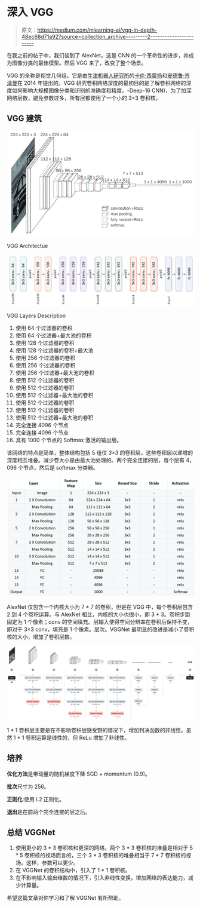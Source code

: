 # 深入 VGG

> 原文：<https://medium.com/mlearning-ai/vgg-in-depth-48ec68d71a92?source=collection_archive---------2----------------------->

在我之前的帖子中，我们谈到了 AlexNet，这是 CNN 的一个革命性的进步，并成为图像分类的最佳模型。然后 VGG 来了，改变了整个场景。

VGG 的全称是视觉几何组。它是由[牛津机器人研究所](https://en.wikipedia.org/wiki/Oxford_Robotics_Institute)的[卡伦·西蒙扬](http://www.robots.ox.ac.uk/~karen/)和[安德鲁·齐泽曼](https://en.wikipedia.org/wiki/Andrew_Zisserman)在 2014 年提出的。VGG 研究卷积网络深度的最初目的是了解卷积网络的深度如何影响大规模图像分类和识别的准确度和精度。-Deep-16 CNN)，为了加深网络层数，避免参数过多，所有层都使用了一个小的 3×3 卷积核。

## VGG 建筑

![](img/be3c340b2814f1926e05b74af2ce2005.png)

VGG Architectue

![](img/e55cd32002cf3139ecf1509a2bba663a.png)

VGG Layers Description

1.  使用 64 个过滤器的卷积
2.  使用 64 个过滤器+最大池的卷积
3.  使用 128 个过滤器的卷积
4.  使用 128 个过滤器的卷积+最大池
5.  使用 256 个过滤器的卷积
6.  使用 256 个过滤器的卷积
7.  使用 256 个过滤器+最大池的卷积
8.  使用 512 个过滤器的卷积
9.  使用 512 个过滤器的卷积
10.  使用 512 个过滤器+最大池的卷积
11.  使用 512 个过滤器的卷积
12.  使用 512 个过滤器的卷积
13.  使用 512 个过滤器+最大池的卷积
14.  完全连接 4096 个节点
15.  完全连接 4096 个节点
16.  具有 1000 个节点的 Softmax 激活的输出层。

该网络的特点是简单，整体结构包括 5 组仅 *3×3* 的卷积层，这些卷积层以递增的深度相互堆叠。减少卷大小是由最大池处理的。两个完全连接的层，每个层有 4，096 个节点，然后是 softmax 分类器。

![](img/e05d59312f693206e6ef478a04ca8f99.png)

AlexNet 仅包含一个内核大小为 7 * 7 的卷积，但是在 VGG 中，每个卷积层包含 2 到 4 个卷积运算。与 AlexNet 相比，内核的大小也很小，即 3 * 3。卷积步距固定为 1 个像素；conv 的空间填充。层输入使得空间分辨率在卷积后保持不变，即对于 3×3 conv，填充是 1 个像素。层次。VGGNet 最明显的改进是减小了卷积核的大小，增加了卷积层数。

![](img/745640bd6748eed07a87eaaba9d8f013.png)

1 * 1 卷积层主要是在不影响卷积层感受野的情况下，增加判决函数的非线性。虽然 1 * 1 卷积运算是线性的，但 ReLu 增加了非线性。

## 培养

**优化方法**是带动量的随机梯度下降 SGD + momentum (0.9)。

**批次**尺寸为 256。

**正则化**:使用 L2 正则化。

**退出**是在前两个完全连接的层之后。

## 总结 VGGNet

1.  使用更小的 3 * 3 卷积核和更深的网络。两个 3 * 3 卷积核的堆叠是相对于 5 * 5 卷积核的视场而言的，三个 3 * 3 卷积核的堆叠相当于 7 * 7 卷积核的视场。这样，参数可以更少。
2.  在 VGGNet 的卷积结构中，引入了 1 * 1 卷积核。
3.  在不影响输入输出维数的情况下，引入非线性变换，增加网络的表达能力，减少计算量。

希望这篇文章对你学习和了解 VGGNet 有所帮助。